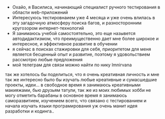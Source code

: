 - Охайо, я Василиса, начинающий специалист ручного тестирования в области web-приложений 
- Интересуюсь тестировнаием уже 4 месяца и уже очень влилась в эту загадочную атмосферу поиска багов, и разносторонним кругозором интернет-технологий
- Я занимаюсь учебой самостоятельно, это еще назывется автодидактизмом, что преимущественно дает мне более широкое и интересное, и эффективное развитие в обучении
- я сейчас в поисках стажировки для себя, приоритетом для меня является бесценный опыт и развитие, поэтому я удовольствием рассмотрю любые предложения 
- мой телеграм для связи можно найти по нику lmnirvana
  
так же хотелось бы поделиться, что я очень креативная личность и мне так же интересно было бы изучать любые креативные и сумасшедшие проекты, идеи... 
в свободное время я занимаюсь креативными макияжами, бью друзьям татули, так же из моих любимых хобби не могу отметить барабаны
в основное время я занимаюсь саморазвитием, изучением всего, что связано с тестированием и начала изучать языки програмирования уж очень манит идея разработки и кодинга..

<!---
vasilisanazarenko/vasilisanazarenko is a ✨ special ✨ repository because its `README.md` (this file) appears on your GitHub profile.
You can click the Preview link to take a look at your changes.
--->
